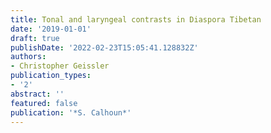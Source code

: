 ```yaml
---
title: Tonal and laryngeal contrasts in Diaspora Tibetan
date: '2019-01-01'
draft: true
publishDate: '2022-02-23T15:05:41.128832Z'
authors:
- Christopher Geissler
publication_types:
- '2'
abstract: ''
featured: false
publication: '*S. Calhoun*'
---
```


